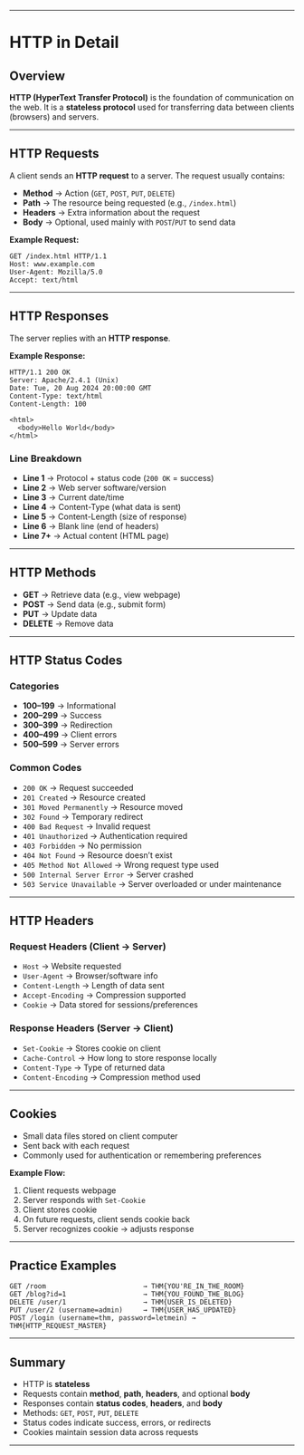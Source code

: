 

---

# HTTP in Detail

## Overview

**HTTP (HyperText Transfer Protocol)** is the foundation of communication on the web.
It is a **stateless protocol** used for transferring data between clients (browsers) and servers.

---

## HTTP Requests

A client sends an **HTTP request** to a server.
The request usually contains:

* **Method** → Action (`GET`, `POST`, `PUT`, `DELETE`)
* **Path** → The resource being requested (e.g., `/index.html`)
* **Headers** → Extra information about the request
* **Body** → Optional, used mainly with `POST`/`PUT` to send data

**Example Request:**

```http
GET /index.html HTTP/1.1
Host: www.example.com
User-Agent: Mozilla/5.0
Accept: text/html
```

---

## HTTP Responses

The server replies with an **HTTP response**.

**Example Response:**

```http
HTTP/1.1 200 OK
Server: Apache/2.4.1 (Unix)
Date: Tue, 20 Aug 2024 20:00:00 GMT
Content-Type: text/html
Content-Length: 100

<html>
  <body>Hello World</body>
</html>
```

### Line Breakdown

* **Line 1** → Protocol + status code (`200 OK` = success)
* **Line 2** → Web server software/version
* **Line 3** → Current date/time
* **Line 4** → Content-Type (what data is sent)
* **Line 5** → Content-Length (size of response)
* **Line 6** → Blank line (end of headers)
* **Line 7+** → Actual content (HTML page)

---

## HTTP Methods

* **GET** → Retrieve data (e.g., view webpage)
* **POST** → Send data (e.g., submit form)
* **PUT** → Update data
* **DELETE** → Remove data

---

## HTTP Status Codes

### Categories

* **100–199** → Informational
* **200–299** → Success
* **300–399** → Redirection
* **400–499** → Client errors
* **500–599** → Server errors

### Common Codes

* `200 OK` → Request succeeded
* `201 Created` → Resource created
* `301 Moved Permanently` → Resource moved
* `302 Found` → Temporary redirect
* `400 Bad Request` → Invalid request
* `401 Unauthorized` → Authentication required
* `403 Forbidden` → No permission
* `404 Not Found` → Resource doesn’t exist
* `405 Method Not Allowed` → Wrong request type used
* `500 Internal Server Error` → Server crashed
* `503 Service Unavailable` → Server overloaded or under maintenance

---

## HTTP Headers

### Request Headers (Client → Server)

* `Host` → Website requested
* `User-Agent` → Browser/software info
* `Content-Length` → Length of data sent
* `Accept-Encoding` → Compression supported
* `Cookie` → Data stored for sessions/preferences

### Response Headers (Server → Client)

* `Set-Cookie` → Stores cookie on client
* `Cache-Control` → How long to store response locally
* `Content-Type` → Type of returned data
* `Content-Encoding` → Compression method used

---

## Cookies

* Small data files stored on client computer
* Sent back with each request
* Commonly used for authentication or remembering preferences

**Example Flow:**

1. Client requests webpage
2. Server responds with `Set-Cookie`
3. Client stores cookie
4. On future requests, client sends cookie back
5. Server recognizes cookie → adjusts response

---

## Practice Examples

```http
GET /room                        → THM{YOU'RE_IN_THE_ROOM}
GET /blog?id=1                   → THM{YOU_FOUND_THE_BLOG}
DELETE /user/1                   → THM{USER_IS_DELETED}
PUT /user/2 (username=admin)     → THM{USER_HAS_UPDATED}
POST /login (username=thm, password=letmein) → THM{HTTP_REQUEST_MASTER}
```

---

## Summary

* HTTP is **stateless**
* Requests contain **method**, **path**, **headers**, and optional **body**
* Responses contain **status codes**, **headers**, and **body**
* Methods: `GET`, `POST`, `PUT`, `DELETE`
* Status codes indicate success, errors, or redirects
* Cookies maintain session data across requests

---

